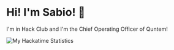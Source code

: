 # Hi! I'm Sabio! 👋
I'm in Hack Club and I'm the Chief Operating Officer of Quntem!

![My Hackatime Statistics](https://github-readme-stats.hackclub.dev/api/wakatime?username=642&api_domain=hackatime.hackclub.com&theme=darcula&custom_title=Hackatime+Stats&layout=compact&cache_seconds=0&langs_count=8)
